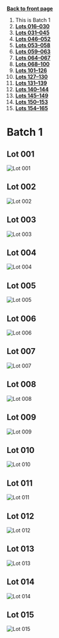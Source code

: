 [**Back to front page**](/README.md)
1.  This is Batch 1
2.  [**Lots 016&ndash;030**](/Batch-02.md)
3.  [**Lots 031&ndash;045**](/Batch-03.md)
4.  [**Lots 046&ndash;052**](/Batch-04.md)
5.  [**Lots 053&ndash;058**](/Batch-05.md)
6.  [**Lots 059&ndash;063**](/Batch-06.md)
7.  [**Lots 064&ndash;067**](/Batch-07.md)
8.  [**Lots 068&ndash;100**](/Batch-08.md)
9.  [**Lots 101&ndash;126**](/Batch-09.md)
10. [**Lots 127&ndash;130**](/Batch-10.md)
11. [**Lots 131&ndash;139**](/Batch-11.md)
12. [**Lots 140&ndash;144**](/Batch-12.md)
13. [**Lots 145&ndash;149**](/Batch-13.md)
14. [**Lots 150&ndash;153**](/Batch-14.md)
15. [**Lots 154&ndash;165**](/Batch-15.md)

# Batch 1
<section>
    <h2>Lot 001</h2>
    <img src="../pic/train-001.jpg" alt="Lot 001">
</section>
<section>
    <h2>Lot 002</h2>
    <img src="pic/train-002.jpg" alt="Lot 002">
</section>
<section>
    <h2>Lot 003</h2>
    <img src="pic/train-003.jpg" alt="Lot 003">
</section>
<section>
    <h2>Lot 004</h2>
    <img src="pic/train-004.jpg" alt="Lot 004">
</section>
<section>
    <h2>Lot 005</h2>
    <img src="pic/train-005.jpg" alt="Lot 005">
</section>
<section>
    <h2>Lot 006</h2>
    <img src="pic/train-006.jpg" alt="Lot 006">
</section>
<section>
    <h2>Lot 007</h2>
    <img src="pic/train-007.jpg" alt="Lot 007">
</section>
<section>
    <h2>Lot 008</h2>
    <img src="pic/train-008.jpg" alt="Lot 008">
</section>
<section>
    <h2>Lot 009</h2>
    <img src="pic/train-009.jpg" alt="Lot 009">
</section>
<section>
    <h2>Lot 010</h2>
    <img src="pic/train-010.jpg" alt="Lot 010">
</section>
<section>
    <h2>Lot 011</h2>
    <img src="pic/train-011.jpg" alt="Lot 011">
</section>
<section>
    <h2>Lot 012</h2>
    <img src="pic/train-012.jpg" alt="Lot 012">
</section>
<section>
    <h2>Lot 013</h2>
    <img src="pic/train-013.jpg" alt="Lot 013">
</section>
<section>
    <h2>Lot 014</h2>
    <img src="pic/train-014.jpg" alt="Lot 014">
</section>
<section>
    <h2>Lot 015</h2>
    <img src="pic/train-015.jpg" alt="Lot 015">
</section>